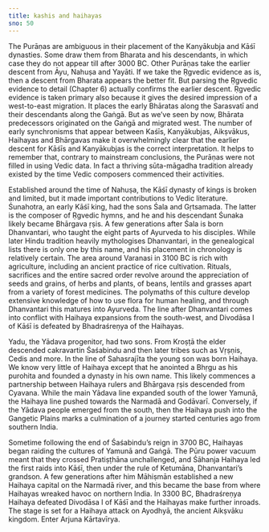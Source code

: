 ```yaml
---
title: kashis and haihayas
sno: 50
---
```


The Purāṇas are ambiguous in their placement of the Kanyākubja and Kāśī dynasties. Some draw them from Bharata and his descendants, in which case they do not appear till after 3000 BC. Other Purāṇas take the earlier descent from Āyu, Nahuṣa and Yayāti. If we take the Ṛgvedic evidence as is, then a descent from Bharata appears the better fit. But parsing the Ṛgvedic evidence to detail (Chapter 6) actually confirms the earlier descent. Ṛgvedic evidence is taken primary also because it gives the desired impression of a west-to-east migration. It places the early Bhāratas along the Sarasvatī and their descendants along the Gaṅgā. But as we’ve seen by now, Bhārata predecessors originated on the Gaṅgā and migrated west. The number of early synchronisms that appear between Kaśīs, Kanyākubjas, Aikṣvākus, Haihayas and Bhārgavas make it overwhelmingly clear that the earlier descent for Kāśīs and Kanyākubjas is the correct interpretation. It helps to remember that, contrary to mainstream conclusions, the Purāṇas were not filled in using Vedic data. In fact a thriving sūta-māgadha tradition already existed by the time Vedic composers commenced their activities.

Established around the time of Nahuṣa, the Kāśī dynasty of kings is broken and limited, but it made important contributions to Vedic literature. Śunahotra, an early Kāśī king, had the sons Śala and Gṛtsamada. The latter is the composer of Ṛgvedic hymns, and he and his descendant Śunaka likely became Bhārgava ṛṣis. A few generations after Śala is born Dhanvantari, who taught the eight parts of Ayurveda to his disciples. While later Hindu tradition heavily mythologises Dhanvantari, in the genealogical lists there is only one by this name, and his placement in chronology is relatively certain. The area around Varanasi in 3100 BC is rich with agriculture, including an ancient practice of rice cultivation. Rituals, sacrifices and the entire sacred order revolve around the appreciation of seeds and grains, of herbs and plants, of beans, lentils and grasses apart from a variety of forest medicines. The polymaths of this culture develop extensive knowledge of how to use flora for human healing, and through Dhanvantari this matures into Ayurveda. The line after Dhanvantari comes into conflict with Haihaya expansions from the south-west, and Divodāsa I of Kāśī is defeated by Bhadraśreṇya of the Haihayas.

Yadu, the Yādava progenitor, had two sons. From Kroṣṭā the elder descended cakravartin Śaśabindu and then later tribes such as Vṛṣṇis, Cedis and more. In the line of Sahasrajīta the young son was born Haihaya. We know very little of Haihaya except that he anointed a Bhṛgu as his purohita and founded a dynasty in his own name. This likely commences a partnership between Haihaya rulers and Bhārgava ṛṣis descended from Cyavana. While the main Yādava line expanded south of the lower Yamunā, the Haihaya line pushed towards the Narmadā and Godāvarī. Conversely, if the Yādava people emerged from the south, then the Haihaya push into the Gangetic Plains marks a culmination of a journey started centuries ago from southern India.

Sometime following the end of Śaśabindu’s reign in 3700 BC, Haihayas began raiding the cultures of Yamunā and Gaṅgā. The Pūru power vacuum meant that they crossed Pratiṣṭhāna unchallenged, and Śāhanja Haihaya led the first raids into Kāśī, then under the rule of Ketumāna, Dhanvantari’s grandson. A few generations after him Māhiṣmān established a new Haihaya capital on the Narmadā river, and this became the base from where Haihayas wreaked havoc on northern India. In 3300 BC, Bhadraśreṇya Haihaya defeated Divodāsa I of Kāśī and the Haihayas make further inroads. The stage is set for a Haihaya attack on Ayodhyā, the ancient Aikṣvāku kingdom. Enter Arjuna Kārtavīrya.